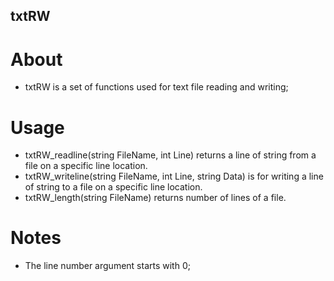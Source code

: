 ## txtRW
# About
* txtRW is a set of functions used for text file reading and writing;

# Usage
* txtRW_readline(string FileName, int Line) returns a line of string from a file on a specific line location.
* txtRW_writeline(string FileName, int Line, string Data) is for writing a line of string to a file on a specific line location.
* txtRW_length(string FileName) returns number of lines of a file.

# Notes
* The line number argument starts with 0;
